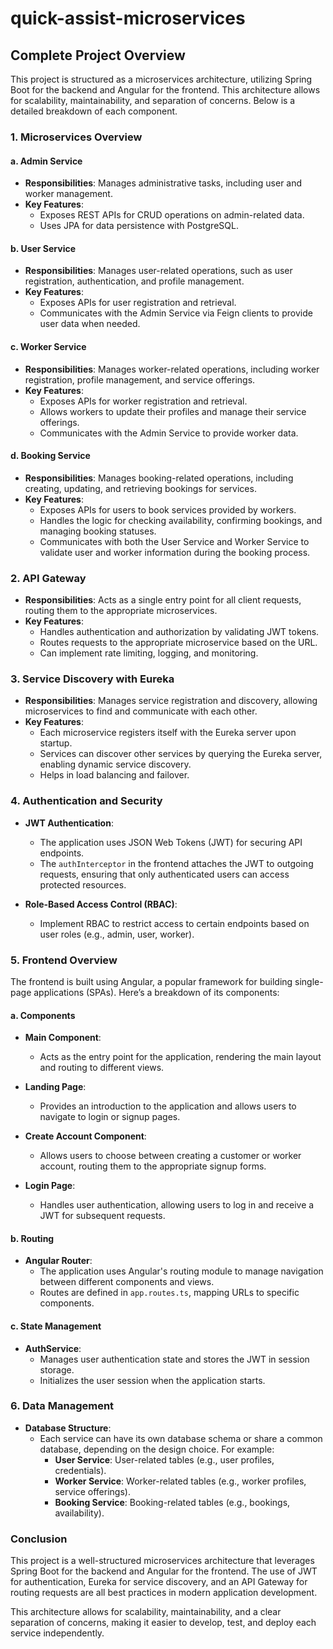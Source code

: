# quick-assist-microservices


## Complete Project Overview

This project is structured as a microservices architecture, utilizing Spring Boot for the backend and Angular for the frontend. This architecture allows for scalability, maintainability, and separation of concerns. Below is a detailed breakdown of each component.

### 1. **Microservices Overview**

#### a. **Admin Service**
- **Responsibilities**: Manages administrative tasks, including user and worker management.
- **Key Features**:
  - Exposes REST APIs for CRUD operations on admin-related data.
  - Uses JPA for data persistence with PostgreSQL.

#### b. **User Service**
- **Responsibilities**: Manages user-related operations, such as user registration, authentication, and profile management.
- **Key Features**:
  - Exposes APIs for user registration and retrieval.
  - Communicates with the Admin Service via Feign clients to provide user data when needed.

#### c. **Worker Service**
- **Responsibilities**: Manages worker-related operations, including worker registration, profile management, and service offerings.
- **Key Features**:
  - Exposes APIs for worker registration and retrieval.
  - Allows workers to update their profiles and manage their service offerings.
  - Communicates with the Admin Service to provide worker data.

#### d. **Booking Service**
- **Responsibilities**: Manages booking-related operations, including creating, updating, and retrieving bookings for services.
- **Key Features**:
  - Exposes APIs for users to book services provided by workers.
  - Handles the logic for checking availability, confirming bookings, and managing booking statuses.
  - Communicates with both the User Service and Worker Service to validate user and worker information during the booking process.

### 2. **API Gateway**
- **Responsibilities**: Acts as a single entry point for all client requests, routing them to the appropriate microservices.
- **Key Features**:
  - Handles authentication and authorization by validating JWT tokens.
  - Routes requests to the appropriate microservice based on the URL.
  - Can implement rate limiting, logging, and monitoring.

### 3. **Service Discovery with Eureka**
- **Responsibilities**: Manages service registration and discovery, allowing microservices to find and communicate with each other.
- **Key Features**:
  - Each microservice registers itself with the Eureka server upon startup.
  - Services can discover other services by querying the Eureka server, enabling dynamic service discovery.
  - Helps in load balancing and failover.

### 4. **Authentication and Security**
- **JWT Authentication**: 
  - The application uses JSON Web Tokens (JWT) for securing API endpoints.
  - The `authInterceptor` in the frontend attaches the JWT to outgoing requests, ensuring that only authenticated users can access protected resources.

- **Role-Based Access Control (RBAC)**: 
  - Implement RBAC to restrict access to certain endpoints based on user roles (e.g., admin, user, worker).

### 5. **Frontend Overview**

The frontend is built using Angular, a popular framework for building single-page applications (SPAs). Here’s a breakdown of its components:

#### a. **Components**
- **Main Component**: 
  - Acts as the entry point for the application, rendering the main layout and routing to different views.

- **Landing Page**: 
  - Provides an introduction to the application and allows users to navigate to login or signup pages.

- **Create Account Component**: 
  - Allows users to choose between creating a customer or worker account, routing them to the appropriate signup forms.

- **Login Page**: 
  - Handles user authentication, allowing users to log in and receive a JWT for subsequent requests.

#### b. **Routing**
- **Angular Router**: 
  - The application uses Angular's routing module to manage navigation between different components and views.
  - Routes are defined in `app.routes.ts`, mapping URLs to specific components.

#### c. **State Management**
- **AuthService**: 
  - Manages user authentication state and stores the JWT in session storage.
  - Initializes the user session when the application starts.

### 6. **Data Management**
- **Database Structure**: 
  - Each service can have its own database schema or share a common database, depending on the design choice. For example:
    - **User Service**: User-related tables (e.g., user profiles, credentials).
    - **Worker Service**: Worker-related tables (e.g., worker profiles, service offerings).
    - **Booking Service**: Booking-related tables (e.g., bookings, availability).



### Conclusion

This project is a well-structured microservices architecture that leverages Spring Boot for the backend and Angular for the frontend. The use of JWT for authentication, Eureka for service discovery, and an API Gateway for routing requests are all best practices in modern application development. 

This architecture allows for scalability, maintainability, and a clear separation of concerns, making it easier to develop, test, and deploy each service independently.



